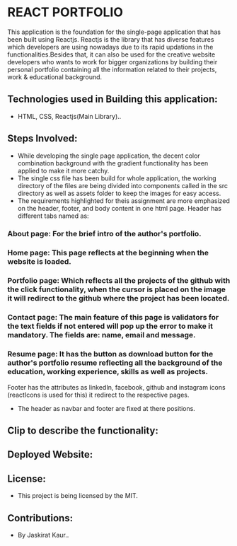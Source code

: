 # REACT PORTFOLIO
This application is the foundation for the single-page application that has been built using Reactjs. Reactjs is the library that has diverse features which developers are using nowadays due to its rapid updations in the functionalities.Besides that, it can also be used for the creative website developers who wants to work for bigger organizations by building their personal portfolio containing all the information related to their projects, work & educational background.


## Technologies used in Building this application:
- HTML, CSS, Reactjs(Main Library)..

## Steps Involved:
- While developing the single page application, the decent color combination background with the gradient functionality has been applied to make it more catchy.
- The single css file has been build for whole application, the working directory of the files are being divided into components called in the src directory as well as assets folder to keep the images for easy access.
- The requirements highlighted for theis assignment are more emphasized on the header, footer, and body content in one html page. Header has different tabs named as:
### About page: For the brief intro of the author's portfolio.
### Home page: This page reflects at the beginning when the website is loaded.
### Portfolio page: Which reflects all the projects of the github with the click functionality, when the cursor is placed on  the image it will         redirect to the github where the project has been located.
### Contact page: The main feature of this page is validators for the text fields if not entered will pop up the error to make it mandatory. The fields are: name, email and message.
### Resume page: It has the button as download button for the author's portfolio resume reflecting all the background of the education, working experience, skills as well as projects.
           
Footer has the attributes as linkedIn, facebook, github and instagram icons (reactIcons is used for this) it redirect to the respective pages.
- The header as navbar and footer are fixed at there positions.

## Clip to describe the functionality:


## Deployed Website:


## License:
- This project is being licensed by the MIT.

## Contributions:
- By Jaskirat Kaur..
           
